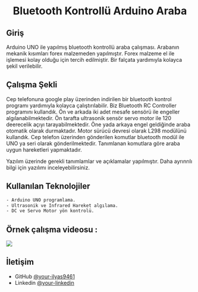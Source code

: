 <h1 align="center">Bluetooth Kontrollü Arduino Araba </h1>


## Giriş

Arduino UNO ile yapılmış bluetooth kontrollü araba çalışması. Arabanın mekanik kısımları forex malzemeden yapılmıştır.
Forex malzeme el ile işlemesi kolay olduğu için tercih edilmiştir. Bir falçata yardımıyla kolayca şekil verilebilir.


## Çalışma Şekli

Cep telefonuna google play üzerinden indirilen bir bluetooth kontrol programı yardımıyla kolayca çalıştırılabilir. Biz
Bluetooth RC Controller programını kullandık. Ön ve arkada iki adet mesafe sensörü ile engeller algılanabilmektedir. 
Ön tarafta ultrasonik sensör servo motor ile 120 deerecelik açıyı tarayabilmektedir. Öne yada arkaya engel geldiğinde 
araba otomatik olarak durmaktadır. Motor sürücü devresi olarak L298 modülünü kullandık. Cep telefon üzerinden gönderilen
komutlar  bluetooth modül ile UNO ya seri olarak gönderilmektedir. Tanımlanan komutlara göre araba uygun hareketleri yapmaktadır.

Yazılım üzerinde gerekli tanımlamlar ve açıklamalar yapılmıştır. Daha ayrınrılı bilgi için yazılımı inceleyebilirsiniz.


## Kullanılan Teknolojiler

```bash
- Arduino UNO programlama.
- Ultrasonik ve Infrared Hareket algılama.
- DC ve Servo Motor yön kontrolü.

```

## Örnek çalışma videosu :

[![](https://camo.githubusercontent.com/241d4106ff5edca2ee25e04dcf4546fad9d20b626f7a10990307e8f83e95459f/68747470733a2f2f696d672e736869656c64732e696f2f62616467652f796f75747562652d2532334646303030302e7376673f267374796c653d666f722d7468652d6261646765266c6f676f3d796f7574756265266c6f676f436f6c6f723d7768697465253232)](https://youtu.be/TXWfKeDM5Kk)

## İletişim

- GitHub [@your-ilyas9461](https://github.com/ilyas9461)
- Linkedin [@your-linkedin](https://www.linkedin.com/in/ilyas-yağcioğlu-6a6b17217)
